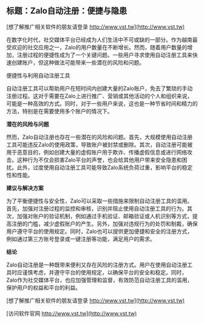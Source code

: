 ## **标题：Zalo自动注册：便捷与隐患**

[想了解推广相关软件的朋友请登录 http://www.vst.tw](http://www.vst.tw)

在数字化时代，社交媒体平台已经成为人们生活中不可或缺的一部分。作为越南最受欢迎的社交应用之一，Zalo的用户数量在不断增长。然而，随着用户数量的增加，注册过程的便捷性成为了一个关键问题。一些用户寻求使用自动注册工具来快速创建账户，但这种做法可能带来一些潜在的风险和问题。

便捷性与利用自动注册工具

自动注册工具可以帮助用户在短时间内创建大量的Zalo账户，免去了繁琐的手动注册过程。这对于需要在Zalo上进行推广、营销或其他活动的个人和组织来说，可能是一种高效的方式。同时，对于一些用户来说，这也是一种节省时间和精力的方法，特别是在需要使用多个账户的情况下。

**潜在的风险与问题**

然而，Zalo自动注册也存在一些潜在的风险和问题。首先，大规模使用自动注册工具可能违反Zalo的使用政策，导致账户被封禁或删除。其次，自动注册可能被用于恶意目的，例如创建大量的虚假账户用于欺诈、传播虚假信息或进行网络攻击。这种行为不仅会损害Zalo平台的声誉，也会给其他用户带来安全隐患和困扰。此外，过度使用自动注册工具可能导致Zalo系统负荷过重，影响平台的稳定性和性能。

**建议与解决方案**

为了平衡便捷性与安全性，Zalo可以采取一些措施来限制自动注册工具的滥用。首先，加强对注册过程的监控和审核，识别并阻止使用自动注册工具的行为。其次，加强对账户的验证机制，例如通过手机验证、邮箱验证或人机识别等方式，提高注册的门槛，减少虚假账户的产生。另外，加强对违规行为的处罚和制裁，确保用户遵守平台的使用规定。同时，Zalo也可以提供更加便捷和安全的注册方式，例如通过第三方账号登录或一键注册等功能，满足用户的需求。

**结论**

Zalo自动注册是一种既带来便利又存在风险的注册方式。用户在使用自动注册工具时应谨慎考虑，并遵守平台的使用规定，以确保平台的安全和稳定。同时，Zalo作为社交媒体平台，也应加强管理和监督，有效防范自动注册工具的滥用，保护用户的权益和平台的利益。

[想了解推广相关软件的朋友请登录 http://www.vst.tw](http://www.vst.tw)


[访问软件官网 http://www.vst.tw](http://www.vst.tw)
